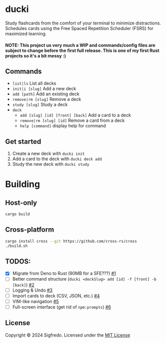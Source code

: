 # ducki

Study flashcards from the comfort of your terminal to minimize distractions. Schedules cards using the Free Spaced Repetition Scheduler (FSRS) for maximized
learning.

#### NOTE: This project us very much a WIP and commands/config files are subject to change before the first full release. This is one of my first Rust projects so it's a bit messy :)

## Commands

- `list|ls` List all decks
- `init|i [slug]` Add a new deck
- `add [path]` Add an existing deck
- `remove|rm [slug]` Remove a deck
- `study [slug]` Study a deck
- `deck`
  - `add [slug] [id] [front] [back]` Add a card to a deck
  - `remove|rm [slug] [id]` Remove a card from a deck
  - `help [command]` display help for command

## Get started

1. Create a new deck with `ducki init`
2. Add a card to the deck with `ducki deck add`
3. Study the new deck with `ducki study`

# Building

## Host-only
```bash
cargo build
```

## Cross-platform
```bash
cargo install cross --git https://github.com/cross-rs/cross
./build.sh
```

## TODOS:

- [x] Migrate from Deno to Rust (90MB for a SFE???) [#1](https://github.com/youknowedo/ducki/issues/1)
- [ ] Better command structure
      (`ducki <deckSlug> add [id] -f [front] -b [back]`) [#2](https://github.com/youknowedo/ducki/issues/2)
- [ ] Logging & Undo [#3](https://github.com/youknowedo/ducki/issues/3)
- [ ] Import cards to deck (CSV, JSON, etc.) [#4](https://github.com/youknowedo/ducki/issues/4)
- [ ] VIM-like navigation [#5](https://github.com/youknowedo/ducki/issues/5)
- [ ] Full-screen interface (get rid of `npm:prompts`) [#6](https://github.com/youknowedo/ducki/issues/6)

## License

Copyright &copy; 2024 Sigfredo. Licensed under the [MIT License](./LICENSE)

